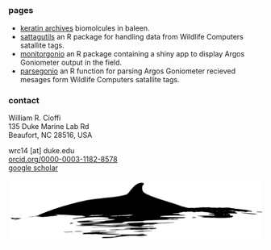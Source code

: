##

### pages
- [keratin archives](https://williamcioffi.github.io/keras)
	biomolcules in baleen.
- [sattagutils](https://github.com/williamcioffi/sattagutils)
	an R package for handling data from Wildlife Computers satallite tags.
- [monitorgonio](https://github.com/williamcioffi/monitorgonio)
	an R package containing a shiny app to display Argos Goniometer output in the field.
- [parsegonio](https://github.com/williamcioffi/parsegonio)
	an R function for parsing Argos Goniometer recieved mesages form Wildlife Computers satallite tags.

### contact
William R. Cioffi<br />
135 Duke Marine Lab Rd<br />
Beaufort, NC 28516, USA<br />

wrc14 [at] duke.edu<br />
[orcid.org/0000-0003-1182-8578](https://orcid.org/0000-0003-1182-8578)<br />
[google scholar](https://scholar.google.com/citations?user=dIR3B28AAAAJ&hl=en&oi=sra)

![](style/minkelogo_bw.svg)

